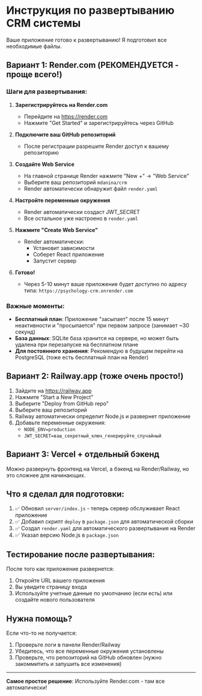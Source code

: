 # Инструкция по развертыванию CRM системы

Ваше приложение готово к развертыванию! Я подготовил все необходимые файлы.

## Вариант 1: Render.com (РЕКОМЕНДУЕТСЯ - проще всего!)

### Шаги для развертывания:

1. **Зарегистрируйтесь на Render.com**
   - Перейдите на https://render.com
   - Нажмите "Get Started" и зарегистрируйтесь через GitHub

2. **Подключите ваш GitHub репозиторий**
   - После регистрации разрешите Render доступ к вашему репозиторию

3. **Создайте Web Service**
   - На главной странице Render нажмите "New +" → "Web Service"
   - Выберите ваш репозиторий `mdanina/crm`
   - Render автоматически обнаружит файл `render.yaml`

4. **Настройте переменные окружения**
   - Render автоматически создаст JWT_SECRET
   - Все остальное уже настроено в `render.yaml`

5. **Нажмите "Create Web Service"**
   - Render автоматически:
     - Установит зависимости
     - Соберет React приложение
     - Запустит сервер

6. **Готово!**
   - Через 5-10 минут ваше приложение будет доступно по адресу типа: `https://psychology-crm.onrender.com`

### Важные моменты:

- **Бесплатный план**: Приложение "засыпает" после 15 минут неактивности и "просыпается" при первом запросе (занимает ~30 секунд)
- **База данных**: SQLite база хранится на сервере, но может быть удалена при перезапуске на бесплатном плане
- **Для постоянного хранения**: Рекомендую в будущем перейти на PostgreSQL (тоже есть бесплатный план на Render)

## Вариант 2: Railway.app (тоже очень просто!)

1. Зайдите на https://railway.app
2. Нажмите "Start a New Project"
3. Выберите "Deploy from GitHub repo"
4. Выберите ваш репозиторий
5. Railway автоматически определит Node.js и развернет приложение
6. Добавьте переменные окружения:
   - `NODE_ENV=production`
   - `JWT_SECRET=ваш_секретный_ключ_генерируйте_случайный`

## Вариант 3: Vercel + отдельный бэкенд

Можно развернуть фронтенд на Vercel, а бэкенд на Render/Railway, но это сложнее для начинающих.

## Что я сделал для подготовки:

1. ✅ Обновил `server/index.js` - теперь сервер обслуживает React приложение
2. ✅ Добавил скрипт `deploy` в `package.json` для автоматической сборки
3. ✅ Создал `render.yaml` для автоматического развертывания на Render
4. ✅ Указал версию Node.js в `package.json`

## Тестирование после развертывания:

После того как приложение развернется:

1. Откройте URL вашего приложения
2. Вы увидите страницу входа
3. Используйте учетные данные по умолчанию (если есть) или создайте нового пользователя

## Нужна помощь?

Если что-то не получается:
1. Проверьте логи в панели Render/Railway
2. Убедитесь, что все переменные окружения установлены
3. Проверьте, что репозиторий на GitHub обновлен (нужно закоммитить и запушить все изменения)

---

**Самое простое решение**: Используйте Render.com - там все автоматически!
